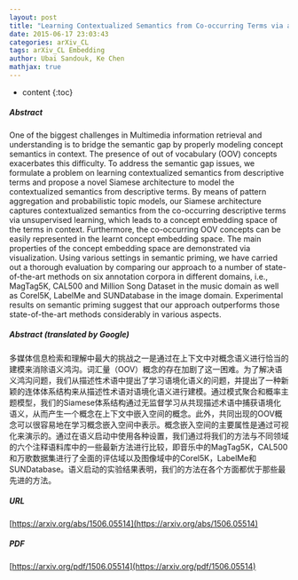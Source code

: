 ```yaml
---
layout: post
title: "Learning Contextualized Semantics from Co-occurring Terms via a Siamese Architecture"
date: 2015-06-17 23:03:43
categories: arXiv_CL
tags: arXiv_CL Embedding
author: Ubai Sandouk, Ke Chen
mathjax: true
---
```


* content
{:toc}

##### Abstract
One of the biggest challenges in Multimedia information retrieval and understanding is to bridge the semantic gap by properly modeling concept semantics in context. The presence of out of vocabulary (OOV) concepts exacerbates this difficulty. To address the semantic gap issues, we formulate a problem on learning contextualized semantics from descriptive terms and propose a novel Siamese architecture to model the contextualized semantics from descriptive terms. By means of pattern aggregation and probabilistic topic models, our Siamese architecture captures contextualized semantics from the co-occurring descriptive terms via unsupervised learning, which leads to a concept embedding space of the terms in context. Furthermore, the co-occurring OOV concepts can be easily represented in the learnt concept embedding space. The main properties of the concept embedding space are demonstrated via visualization. Using various settings in semantic priming, we have carried out a thorough evaluation by comparing our approach to a number of state-of-the-art methods on six annotation corpora in different domains, i.e., MagTag5K, CAL500 and Million Song Dataset in the music domain as well as Corel5K, LabelMe and SUNDatabase in the image domain. Experimental results on semantic priming suggest that our approach outperforms those state-of-the-art methods considerably in various aspects.

##### Abstract (translated by Google)
多媒体信息检索和理解中最大的挑战之一是通过在上下文中对概念语义进行恰当的建模来消除语义鸿沟。词汇量（OOV）概念的存在加剧了这一困难。为了解决语义鸿沟问题，我们从描述性术语中提出了学习语境化语义的问题，并提出了一种新颖的连体体系结构来从描述性术语对语境化语义进行建模。通过模式聚合和概率主题模型，我们的Siamese体系结构通过无监督学习从共现描述术语中捕获语境化语义，从而产生一个概念在上下文中嵌入空间的概念。此外，共同出现的OOV概念可以很容易地在学习概念嵌入空间中表示。概念嵌入空间的主要属性是通过可视化来演示的。通过在语义启动中使用各种设置，我们通过将我们的方法与不同领域的六个注释语料库中的一些最新方法进行比较，即音乐中的MagTag5K，CAL500和万歌数据集进行了全面的评估域以及图像域中的Corel5K，LabelMe和SUNDatabase。语义启动的实验结果表明，我们的方法在各个方面都优于那些最先进的方法。

##### URL
[https://arxiv.org/abs/1506.05514](https://arxiv.org/abs/1506.05514)

##### PDF
[https://arxiv.org/pdf/1506.05514](https://arxiv.org/pdf/1506.05514)

